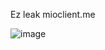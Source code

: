 Ez leak mioclient.me


![image](https://github.com/SoftWaren1/mio-client/assets/150448678/816734b9-f8f1-4a21-bb32-358f23e23904)

